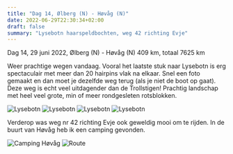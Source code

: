 ```yaml
---
title: "Dag 14, Ølberg (N) - Høvåg (N)"
date: 2022-06-29T22:30:34+02:00
draft: false
summary: "Lysebotn haarspeldbochten, weg 42 richting Evje"
---
```

Dag 14, 29 juni 2022, Ølberg (N) - Høvåg (N)
409 km, totaal 7625 km

Weer prachtige wegen vandaag. Vooral het laatste stuk naar Lysebotn is erg spectaculair met meer dan
20 hairpins vlak na elkaar. Snel een foto gemaakt en dan moet je dezelfde weg terug (als je niet de boot op gaat).
Deze weg is echt veel uitdagender dan de Trollstigen!
Prachtig landschap met heel veel grote, min of meer rondgesleten rotsblokken.

![Lysebotn](/images/noordkaap2022-06-29-01-tjorhom-r.jpg "Lysebotn")
![Lysebotn](/images/noordkaap2022-06-29-02-lysebotn-r.jpg "Lysebotn")
![Lysebotn](/images/noordkaap2022-06-29-03-lysebotn-r.jpg "Lysebotn")
![Lysebotn](/images/noordkaap2022-06-29-04-lysebotn-r.jpg "Lysebotn")

Verderop was weg nr 42 richting Evje ook geweldig mooi om te rijden.
In de buurt van Høvåg heb ik een camping gevonden.

![Camping Høvåg](/images/noordkaap2022-06-29-05-hovag-r.jpg "Camping Høvåg")
![Route](/images/kaart-dag-14.jpg "Route")
